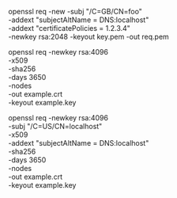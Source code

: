  openssl req -new -subj "/C=GB/CN=foo" \
                  -addext "subjectAltName = DNS:localhost" \
                  -addext "certificatePolicies = 1.2.3.4" \
                  -newkey rsa:2048 -keyout key.pem -out req.pem




openssl req -newkey rsa:4096 \
            -x509 \
            -sha256 \
            -days 3650 \
            -nodes \
            -out example.crt \
            -keyout example.key



openssl req -newkey rsa:4096 \
-subj "/C=US/CN=localhost" \
-x509 \
-addext "subjectAltName = DNS:localhost" \
-sha256 \
-days 3650 \
-nodes \
-out example.crt \
-keyout example.key
